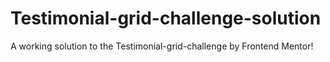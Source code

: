 # Testimonial-grid-challenge-solution
A working solution to the Testimonial-grid-challenge by Frontend Mentor!
